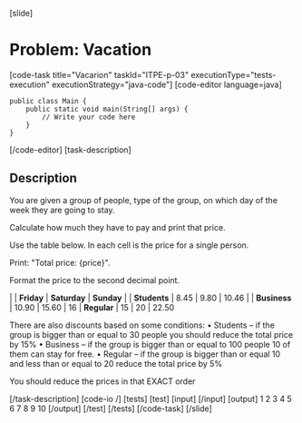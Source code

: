 [slide]
# Problem: Vacation
[code-task title="Vacarion" taskId="ITPE-p-03" executionType="tests-execution" executionStrategy="java-code"]
[code-editor language=java]
```
public class Main {
    public static void main(String[] args) {
        // Write your code here
    }
}

```
[/code-editor]
[task-description]
## Description

You are given a group of people, type of the group, on which day of the week they are going to stay. 

Calculate how much they have to pay and print that price. 

Use the table below. In each cell is the price for a single person. 

Print: "Total price: {price}". 

Format the price to the second decimal point.

|  | **Friday** | **Saturday** | **Sunday** |
| **Students** | 8.45 | 9.80 | 10.46 |
| **Business** | 10.90 | 15.60 | 16
| **Regular** | 15 | 20 | 22.50

There are also discounts based on some conditions:
•	Students – if the group is bigger than or equal to 30 people you should reduce the total price by 15%
•	Business – if the group is bigger than or equal to  100 people 10 of them can stay for free.
•	Regular – if the group is bigger than or equal 10 and less than or equal to 20 reduce the total price by 5% 

You should reduce the prices in that EXACT order

[/task-description]
[code-io /]
[tests]
[test]
[input]
[/input]
[output]
1
2
3
4
5
6
7
8
9
10
[/output]
[/test]
[/tests]
[/code-task]
[/slide]